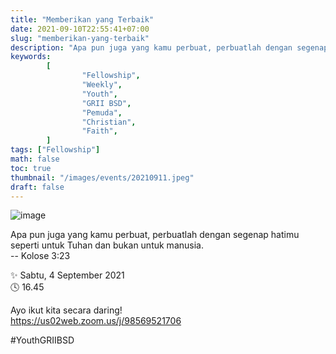 ```yaml
---
title: "Memberikan yang Terbaik"
date: 2021-09-10T22:55:41+07:00
slug: "memberikan-yang-terbaik"
description: "Apa pun juga yang kamu perbuat, perbuatlah dengan segenap hatimu seperti untuk Tuhan dan bukan untuk manusia. -- Kolose 3:23."
keywords:
        [
                "Fellowship",
                "Weekly",
                "Youth",
                "GRII BSD",
                "Pemuda",
                "Christian",
                "Faith",
        ]
tags: ["Fellowship"]
math: false
toc: true
thumbnail: "/images/events/20210911.jpeg"
draft: false
---
```


![image](/images/events/20210911.jpeg)

Apa pun juga yang kamu perbuat, perbuatlah dengan segenap hatimu seperti untuk
Tuhan dan bukan untuk manusia.\
-- Kolose 3:23

✨ Sabtu, 4 September 2021\
🕓 16.45

Ayo ikut kita secara daring!\
https://us02web.zoom.us/j/98569521706

#YouthGRIIBSD
